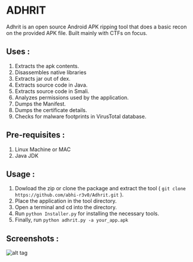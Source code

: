 # ADHRIT
Adhrit is an open source Android APK ripping tool that does a basic recon on the provided APK file. Built mainly with CTFs on focus. 

## Uses :

1. Extracts the apk contents.
2. Disassembles native libraries
3. Extracts jar out of dex.
4. Extracts source code in Java.
5. Extracts source code in Smali. 
6. Analyzes permissions used by the application.
7. Dumps the Manifest.
8. Dumps the certificate details.
9. Checks for malware footprints in VirusTotal database.  


## Pre-requisites :

1. Linux Machine or MAC
2. Java JDK


## Usage :

1. Dowload the zip or clone the package and extract the tool ( ```git clone https://github.com/abhi-r3v0/Adhrit.git``` ).
2. Place the application in the tool directory. 
3. Open a terminal and cd into the directory.
4. Run ```python Installer.py``` for installing the necessary tools.
5. Finally, run ```python adhrit.py -a your_app.apk```


## Screenshots :

![alt tag](https://drive.google.com/file/d/0Bz_1QrQ5MHz2NkFsN3VULU5sdGM/view?usp=sharing)
